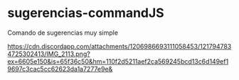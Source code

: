 # sugerencias-commandJS

Comando de sugerencias muy simple

https://cdn.discordapp.com/attachments/1206986693111058453/1217947834725302413/IMG_2113.png?ex=6605e150&is=65f36c50&hm=110f2d5211aef2ca569245bcd13c6d149ef19697c3cac5cc62623da1a7277e9e&
